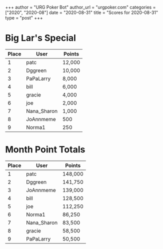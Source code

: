 +++
author = "URG Poker Bot"
author_url = "urgpoker.com"
categories = ["2020", "2020-08"]
date = "2020-08-31"
title = "Scores for 2020-08-31"
type = "post"
+++
# Big Lar's Special

| Place | User | Points |
|-------|------|--------|
| 1 | patc | 12,000 |
| 2 | Dggreen | 10,000 |
| 3 | PaPaLarry | 8,000 |
| 4 | bill | 6,000 |
| 5 | gracie | 4,000 |
| 6 | joe | 2,000 |
| 7 | Nana_Sharon | 1,000 |
| 8 | JoAnnmeme | 500 |
| 9 | Norma1 | 250 |

# Month Point Totals

| Place | User | Points |
|-------|------|--------|
| 1 | patc | 148,000 |
| 2 | Dggreen | 141,750 |
| 3 | JoAnnmeme | 139,000 |
| 4 | bill | 128,500 |
| 5 | joe | 112,250 |
| 6 | Norma1 | 86,250 |
| 7 | Nana_Sharon | 83,500 |
| 8 | gracie | 58,500 |
| 9 | PaPaLarry | 50,500 |
